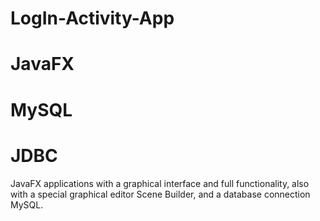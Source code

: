 # LogIn-Activity-App
# JavaFX
# MySQL 
# JDBC
JavaFX applications with a graphical interface and full functionality, 
also with a special graphical editor Scene Builder,
and a database connection MySQL.
